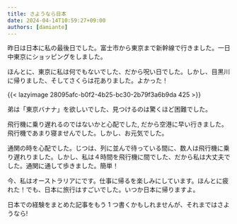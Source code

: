 ```yaml
---
title: さようなら日本
date: 2024-04-14T10:59:27+09:00
authors: [damiante]
---
```

昨日は日本に私の最後日でした。富士市から東京まで新幹線で行きました。一日中東京にショッピングをしました。

ほんとに、東京に私は何でもないでした、だから呪い日でした。しかし、目黒川に帰りました、そしてさくらは花ありました。よかった！

{{< lazyimage 28095afc-b0f2-4b25-bc30-2b79f3a6b9da 425 >}}

弟は「東京バナナ」を欲しいでした、見つけるのは驚くほど困難でした。

飛行機に乗り遅れるのではないかと心配でした, だから空港に早い行きました。飛行機であまり寝ませんでした。しかし、お元気でした。

通関の時を心配でした。じつは、列に並んで待っている間に、数人は飛行機に乗り遅れりました。しかし、私は４時間を飛行機に間でした、だから私は大丈夫でした。通関に通して歩きました。簡単！

今、私はオーストラリアにです。仕事に帰るを楽しみにしています。ほんとに疲れた！でも、日本に旅行はすごいでした。いつか日本に帰りますよ。

日本での経験をまとめた記事をもう 1 つ書くかもしれませんが、それまではさようなら!